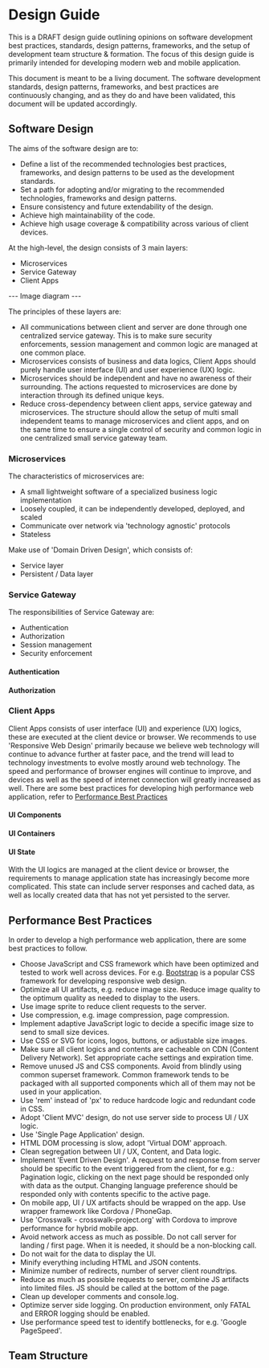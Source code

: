 # Design Guide

This is a DRAFT design guide outlining opinions on software development best practices, standards, design patterns, frameworks, and the setup of development team structure & formation. The focus of this design guide is primarily intended for developing modern web and mobile application.

This document is meant to be a living document. The software development standards, design patterns, frameworks, and best practices are continuously changing, and as they do and have been validated, this document will be updated accordingly.

## Software Design

The aims of the software design are to:

+ Define a list of the recommended technologies best practices, frameworks, and design patterns to be used as the development standards.
+ Set a path for adopting and/or migrating to the recommended technologies, frameworks and design patterns.
+ Ensure consistency and future extendability of the design.
+ Achieve high maintainability of the code.
+ Achieve high usage coverage & compatibility across various of client devices.

At the high-level, the design consists of 3 main layers:

+ Microservices
+ Service Gateway
+ Client Apps

--- Image diagram ---

The principles of these layers are:

+ All communications between client and server are done through one centralized service gateway. This is to make sure security enforcements, session management and common logic are managed at one common place.
+ Microservices consists of business and data logics, Client Apps should purely handle user interface (UI) and user experience (UX) logic.
+ Microservices should be independent and have no awareness of their surrounding. The actions requested to microservices are done by interaction through its defined unique keys.
+ Reduce cross-dependency between client apps, service gateway and microservices. The structure should allow the setup of multi small independent teams to manage microservices and client apps, and on the same time to ensure a single control of security and common logic in one centralized small service gateway team.

### Microservices

The characteristics of microservices are:

+ A small lightweight software of a specialized business logic implementation
+ Loosely coupled, it can be independently developed, deployed, and scaled
+ Communicate over network via 'technology agnostic' protocols
+ Stateless

Make use of 'Domain Driven Design', which consists of:

+ Service layer
+ Persistent / Data layer

### Service Gateway

The responsibilities of Service Gateway are:

+ Authentication
+ Authorization
+ Session management
+ Security enforcement


#### Authentication



#### Authorization



### Client Apps

Client Apps consists of user interface (UI) and experience (UX) logics, these are executed at the client device or browser. We recommends to use 'Responsive Web Design' primarily because we believe web technology will continue to advance further at faster pace, and the trend will lead to technology investments to evolve mostly around web technology. The speed and performance of browser engines will continue to improve, and devices as well as the speed of internet connection will greatly increased as well. There are some best practices for developing high performance web application, refer to [Performance Best Practices](#performance-best-practices)

#### UI Components


#### UI Containers


#### UI State

With the UI logics are managed at the client device or browser, the requirements to manage application state has increasingly become more complicated. This state can include server responses and cached data, as well as locally created data that has not yet persisted to the server.

## Performance Best Practices

In order to develop a high performance web application, there are some best practices to follow.

+ Choose JavaScript and CSS framework which have been optimized and tested to work well across devices. For e.g. [Bootstrap](http://getbootstrap.com/) is a popular CSS framework for developing responsive web design.
+ Optimize all UI artifacts, e.g. reduce image size. Reduce image quality to the optimum quality as needed to display to the users.
+ Use image sprite to reduce client requests to the server.
+ Use compression, e.g. image compression, page compression.
+ Implement adaptive JavaScript logic to decide a specific image size to send to small size devices.
+ Use CSS or SVG for icons, logos, buttons, or adjustable size images.
+ Make sure all client logics and contents are cacheable on CDN (Content Delivery Network). Set appropriate cache settings and expiration time.
+ Remove unused JS and CSS components. Avoid from blindly using common superset framework. Common framework tends to be packaged with all supported components which all of them may not be used in your application.
+ Use 'rem' instead of 'px' to reduce hardcode logic and redundant code in CSS.
+ Adopt 'Client MVC' design, do not use server side to process UI / UX logic.
+ Use 'Single Page Application' design.
+ HTML DOM processing is slow, adopt 'Virtual DOM' approach.
+ Clean segregation between UI / UX, Content, and Data logic.
+ Implement 'Event Driven Design'. A request to and response from server should be specific to the event triggered from the client, for e.g.: Pagination logic, clicking on the next page should be responded only with data as the output. Changing language preference should be responded only with contents specific to the active page.
+ On mobile app, UI / UX artifacts should be wrapped on the app. Use wrapper framework like Cordova / PhoneGap.
+ Use 'Crosswalk - crosswalk-project.org' with Cordova to improve performance for hybrid mobile app.
+ Avoid network access as much as possible. Do not call server for landing / first page. When it is needed, it should be a non-blocking call.
+ Do not wait for the data to display the UI.
+ Minify everything including HTML and JSON contents.
+ Minimize number of redirects, number of server client roundtrips.
+ Reduce as much as possible requests to server, combine JS artifacts into limited files. JS should be called at the bottom of the page.
+ Clean up developer comments and console.log.
+ Optimize server side logging. On production environment, only FATAL and ERROR logging should be enabled.
+ Use performance speed test to identify bottlenecks, for e.g. 'Google PageSpeed'.

## Team Structure

